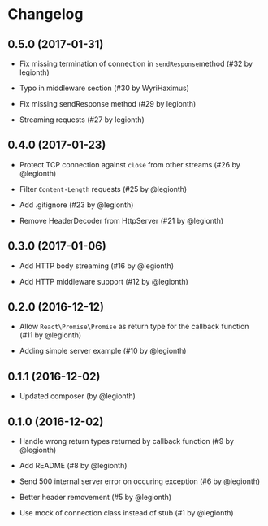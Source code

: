 # Changelog

## 0.5.0 (2017-01-31)

* Fix missing termination of connection in `sendResponse`method
  (#32 by legionth)

* Typo in middleware section
  (#30 by WyriHaximus)

* Fix missing sendResponse method
  (#29 by legionth)

* Streaming requests
  (#27 by legionth)

## 0.4.0 (2017-01-23)

* Protect TCP connection against `close` from other streams
  (#26 by @legionth)

* Filter `Content-Length` requests
  (#25 by @legionth)

* Add .gitignore 
  (#23 by @legionth)

* Remove HeaderDecoder from HttpServer
  (#21 by @legionth)

## 0.3.0 (2017-01-06)

* Add HTTP body streaming
  (#16 by @legionth)

* Add HTTP middleware support
  (#12 by @legionth)

## 0.2.0 (2016-12-12)

* Allow `React\Promise\Promise` as return type for the callback function
  (#11 by @legionth)

* Adding simple server example
  (#10 by @legionth)

## 0.1.1 (2016-12-02)

* Updated composer
  (by @legionth)

## 0.1.0 (2016-12-02)

* Handle wrong return types returned by callback function
  (#9 by @legionth)

* Add README 
  (#8 by @legionth)

* Send 500 internal server error on occuring exception
  (#6 by @legionth)

* Better header removement 
  (#5 by @legionth)

* Use mock of connection class instead of stub
  (#1 by @legionth)
